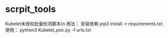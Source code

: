 # scrpit_tools
Kubelet未授权批量检测脚本\n
用法：
安装依赖
pip3 install -r requirements.txt
使用：
python3 Kubelet_poc.py -f urls.txt 
